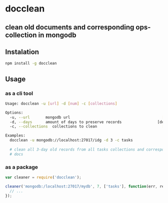 # docclean

## clean old documents and corresponding ops-collection in mongodb

## Instalation

```bash
npm install -g docclean
```

## Usage

### as a cli tool

```bash
Usage: docclean -u [url] -d [num] -c [collections]

Options:
  -u, --url       mongodb url                                         [required]
  -d, --days      amount of days to preserve records                [default: 7]
  -c, --collections  collections to clean                             [required]

Examples:
  docclean -u mongodb://localhost:27017/idg -d 3 -c tasks
     
  # clean all 3-day old records from all tasks collections and corresponding ops
  # docs 
```          
               
### as a package

``` js
var cleaner = require('docclean');

cleaner('mongodb:/localhost:27017/mydb', 7, ['tasks'], function(err, results){
  // ...
});
```
                                  

